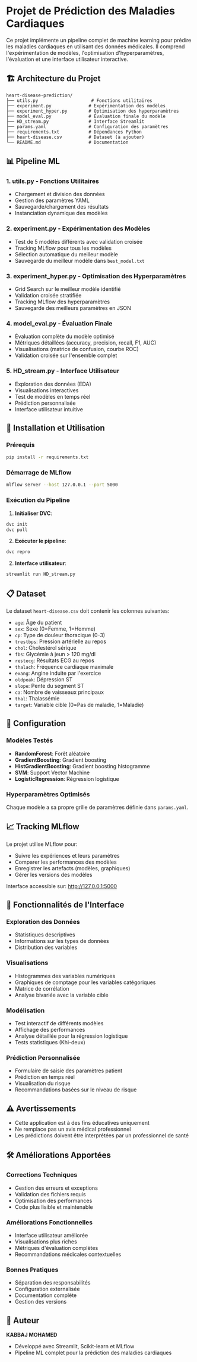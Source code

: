 # Projet de Prédiction des Maladies Cardiaques

Ce projet implémente un pipeline complet de machine learning pour prédire les maladies cardiaques en utilisant des données médicales. Il comprend l'expérimentation de modèles, l'optimisation d'hyperparamètres, l'évaluation et une interface utilisateur interactive.

## 🏗️ Architecture du Projet

```
heart-disease-prediction/
├── utils.py                    # Fonctions utilitaires
├── experiment.py              # Expérimentation des modèles
├── experiment_hyper.py        # Optimisation des hyperparamètres
├── model_eval.py              # Évaluation finale du modèle
├── HD_stream.py               # Interface Streamlit
├── params.yaml                # Configuration des paramètres
├── requirements.txt           # Dépendances Python
├── heart-disease.csv          # Dataset (à ajouter)
└── README.md                  # Documentation
```

## 📊 Pipeline ML

### 1. **utils.py** - Fonctions Utilitaires
- Chargement et division des données
- Gestion des paramètres YAML
- Sauvegarde/chargement des résultats
- Instanciation dynamique des modèles

### 2. **experiment.py** - Expérimentation des Modèles
- Test de 5 modèles différents avec validation croisée
- Tracking MLflow pour tous les modèles
- Sélection automatique du meilleur modèle
- Sauvegarde du meilleur modèle dans `best_model.txt`

### 3. **experiment_hyper.py** - Optimisation des Hyperparamètres
- Grid Search sur le meilleur modèle identifié
- Validation croisée stratifiée
- Tracking MLflow des hyperparamètres
- Sauvegarde des meilleurs paramètres en JSON

### 4. **model_eval.py** - Évaluation Finale
- Évaluation complète du modèle optimisé
- Métriques détaillées (accuracy, precision, recall, F1, AUC)
- Visualisations (matrice de confusion, courbe ROC)
- Validation croisée sur l'ensemble complet

### 5. **HD_stream.py** - Interface Utilisateur
- Exploration des données (EDA)
- Visualisations interactives
- Test de modèles en temps réel
- Prédiction personnalisée
- Interface utilisateur intuitive

## 🚀 Installation et Utilisation

### Prérequis
```bash
pip install -r requirements.txt
```

### Démarrage de MLflow
```bash
mlflow server --host 127.0.0.1 --port 5000
```

### Exécution du Pipeline

1. **Initialiser DVC**:
```bash
dvc init
dvc pull
```

2. **Exécuter le pipeline**:
```bash
dvc repro 
```

2. **Interface utilisateur**:
```bash
streamlit run HD_stream.py
```

## 📋 Dataset

Le dataset `heart-disease.csv` doit contenir les colonnes suivantes:
- `age`: Âge du patient
- `sex`: Sexe (0=Femme, 1=Homme)
- `cp`: Type de douleur thoracique (0-3)
- `trestbps`: Pression artérielle au repos
- `chol`: Cholestérol sérique
- `fbs`: Glycémie à jeun > 120 mg/dl
- `restecg`: Résultats ECG au repos
- `thalach`: Fréquence cardiaque maximale
- `exang`: Angine induite par l'exercice
- `oldpeak`: Dépression ST
- `slope`: Pente du segment ST
- `ca`: Nombre de vaisseaux principaux
- `thal`: Thalassémie
- `target`: Variable cible (0=Pas de maladie, 1=Maladie)

## 🔧 Configuration

### Modèles Testés
- **RandomForest**: Forêt aléatoire
- **GradientBoosting**: Gradient boosting
- **HistGradientBoosting**: Gradient boosting histogramme
- **SVM**: Support Vector Machine
- **LogisticRegression**: Régression logistique

### Hyperparamètres Optimisés
Chaque modèle a sa propre grille de paramètres définie dans `params.yaml`.

## 📈 Tracking MLflow

Le projet utilise MLflow pour:
- Suivre les expériences et leurs paramètres
- Comparer les performances des modèles
- Enregistrer les artefacts (modèles, graphiques)
- Gérer les versions des modèles

Interface accessible sur: http://127.0.0.1:5000

## 🎯 Fonctionnalités de l'Interface

### Exploration des Données
- Statistiques descriptives
- Informations sur les types de données
- Distribution des variables

### Visualisations
- Histogrammes des variables numériques
- Graphiques de comptage pour les variables catégoriques
- Matrice de corrélation
- Analyse bivariée avec la variable cible

### Modélisation
- Test interactif de différents modèles
- Affichage des performances
- Analyse détaillée pour la régression logistique
- Tests statistiques (Khi-deux)

### Prédiction Personnalisée
- Formulaire de saisie des paramètres patient
- Prédiction en temps réel
- Visualisation du risque
- Recommandations basées sur le niveau de risque

## ⚠️ Avertissements

- Cette application est à des fins éducatives uniquement
- Ne remplace pas un avis médical professionnel
- Les prédictions doivent être interprétées par un professionnel de santé

## 🛠️ Améliorations Apportées

### Corrections Techniques
- Gestion des erreurs et exceptions
- Validation des fichiers requis
- Optimisation des performances
- Code plus lisible et maintenable

### Améliorations Fonctionnelles
- Interface utilisateur améliorée
- Visualisations plus riches
- Métriques d'évaluation complètes
- Recommandations médicales contextuelles

### Bonnes Pratiques
- Séparation des responsabilités
- Configuration externalisée
- Documentation complète
- Gestion des versions

## 👤 Auteur

**KABBAJ MOHAMED**
- Développé avec Streamlit, Scikit-learn et MLflow
- Pipeline ML complet pour la prédiction des maladies cardiaques

